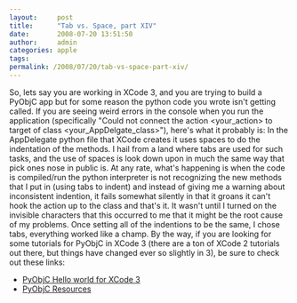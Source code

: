 ```yaml
---
layout:     post
title:      "Tab vs. Space, part XIV"
date:       2008-07-20 13:51:50
author:     admin
categories: apple
tags:  
permalink: /2008/07/20/tab-vs-space-part-xiv/
---
```

So, lets say you are working in XCode 3, and you are trying to build a PyObjC app but for some reason the python code you wrote isn't getting called. If you are seeing weird errors in the console when you run the application (specifically "Could not connect the action <your_action> to target of class <your_AppDelgate_class>"), here's what it probably is: In the AppDelegate python file that XCode creates it uses spaces to do the indentation of the methods. I hail from a land where tabs are used for such tasks, and the use of spaces is look down upon in much the same way that pick ones nose in public is. At any rate, what's happening is when the code is compiled/run the python interpreter is not recognizing the new methods that I put in (using tabs to indent) and instead of giving me a warning about inconsistent indention, it fails somewhat silently in that it groans it can't hook the action up to the class and that's it. It wasn't until I turned on the invisible characters that this occurred to me that it might be the root cause of my problems. Once setting all of the indentions to be the same, I chose tabs, everything worked like a champ. By the way, if you are looking for some tutorials for PyObjC in XCode 3 (there are a ton of XCode 2 tutorials out there, but things have changed ever so slightly in 3), be sure to check out these links: 

  * [PyObjC Hello world for XCode 3](http://orestis.gr/en/blog/2008/05/17/pyobjc-hello-world/)
  * [PyObjC Resources](http://vstock.free.fr/pyobjc.html)


